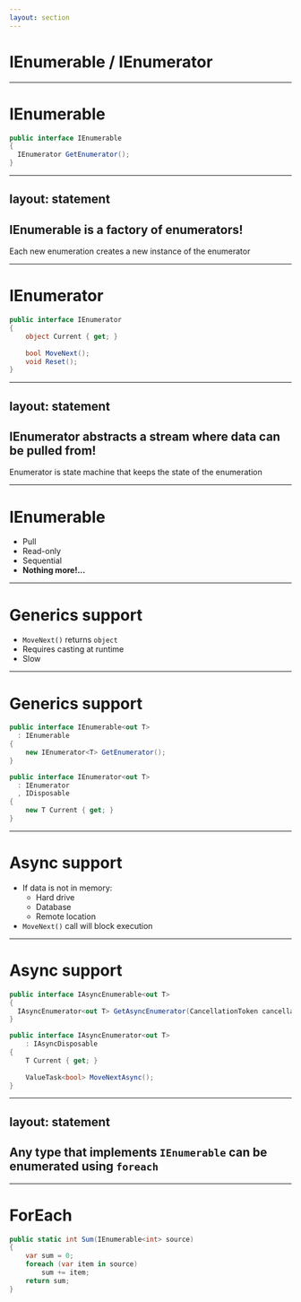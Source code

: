 ```yaml
---
layout: section
---
```


# IEnumerable / IEnumerator
 
---

# IEnumerable

```csharp {all|1|3}
public interface IEnumerable
{ 
  IEnumerator GetEnumerator();
}
```

---
layout: statement
---

## IEnumerable is a factory of enumerators!

Each new enumeration creates a new instance of the enumerator

---

# IEnumerator

```csharp {all|1|5|3|6}
public interface IEnumerator
{
    object Current { get; }
    
    bool MoveNext();
    void Reset();
}
```

---
layout: statement
---

## IEnumerator abstracts a stream where data can be **pulled** from!

Enumerator is state machine that keeps the state of the enumeration

---

# IEnumerable

- Pull
- Read-only 
- Sequential
- **Nothing more!...** 

---

# Generics support

- `MoveNext()` returns `object`
- Requires casting at runtime
- Slow

---

# Generics support

```csharp {all|1|2|4|all}
public interface IEnumerable<out T> 
  : IEnumerable
{
    new IEnumerator<T> GetEnumerator();
}
```

```csharp {all|1|2|3|5}
public interface IEnumerator<out T> 
  : IEnumerator
  , IDisposable
{
    new T Current { get; }
}
```

---

# Async support

- If data is not in memory:
  - Hard drive
  - Database
  - Remote location
- `MoveNext()` call will block execution

---

# Async support

```csharp {all|1|3|all}
public interface IAsyncEnumerable<out T>
{ 
  IAsyncEnumerator<out T> GetAsyncEnumerator(CancellationToken cancellationToken = default);
}
```

```csharp {all|1|2|6|4}
public interface IAsyncEnumerator<out T> 
    : IAsyncDisposable
{
    T Current { get; }
    
    ValueTask<bool> MoveNextAsync();
}
```

---
layout: statement
---

## Any type that implements `IEnumerable` can be enumerated using `foreach`

---

# ForEach

```csharp
public static int Sum(IEnumerable<int> source)
{
    var sum = 0;
    foreach (var item in source)
        sum += item;
    return sum;
}
```
